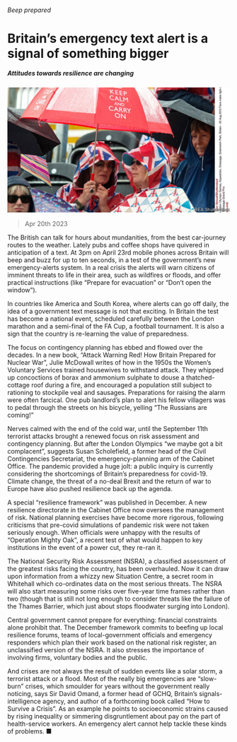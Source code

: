 ###### Beep prepared

# Britain’s emergency text alert is a signal of something bigger 

##### Attitudes towards resilience are changing 

![image](images/20230422_BRP004.jpg) 

> Apr 20th 2023 

The British can talk for hours about mundanities, from the best car-journey routes to the weather. Lately pubs and coffee shops have quivered in anticipation of a text. At 3pm on April 23rd mobile phones across Britain will beep and buzz for up to ten seconds, in a test of the government’s new emergency-alerts system. In a real crisis the alerts will warn citizens of imminent threats to life in their area, such as wildfires or floods, and offer practical instructions (like “Prepare for evacuation” or “Don’t open the window”). 

In countries like America and South Korea, where alerts can go off daily, the idea of a government text message is not that exciting. In Britain the test has become a national event, scheduled carefully between the London marathon and a semi-final of the FA Cup, a football tournament. It is also a sign that the country is re-learning the value of preparedness.

The focus on contingency planning has ebbed and flowed over the decades. In a new book, “Attack Warning Red! How Britain Prepared for Nuclear War”, Julie McDowall writes of how in the 1950s the Women’s Voluntary Services trained housewives to withstand attack. They whipped up concoctions of borax and ammonium sulphate to douse a thatched-cottage roof during a fire, and encouraged a population still subject to rationing to stockpile veal and sausages. Preparations for raising the alarm were often farcical. One pub landlord’s plan to alert his fellow villagers was to pedal through the streets on his bicycle, yelling “The Russians are coming!”

Nerves calmed with the end of the cold war, until the September 11th terrorist attacks brought a renewed focus on risk assessment and contingency planning. But after the London Olympics “we maybe got a bit complacent”, suggests Susan Scholefield, a former head of the Civil Contingencies Secretariat, the emergency-planning arm of the Cabinet Office. The pandemic provided a huge jolt: a public inquiry is currently considering the shortcomings of Britain’s preparedness for covid-19. Climate change, the threat of a no-deal Brexit and the return of war to Europe have also pushed resilience back up the agenda.

A special “resilience framework” was published in December. A new resilience directorate in the Cabinet Office now oversees the management of risk. National planning exercises have become more rigorous, following criticisms that pre-covid simulations of pandemic risk were not taken seriously enough. When officials were unhappy with the results of “Operation Mighty Oak”, a recent test of what would happen to key institutions in the event of a power cut, they re-ran it. 

The National Security Risk Assessment (NSRA), a classified assessment of the greatest risks facing the country, has been overhauled. Now it can draw upon information from a whizzy new Situation Centre, a secret room in Whitehall which co-ordinates data on the most serious threats. The NSRA will also start measuring some risks over five-year time frames rather than two (though that is still not long enough to consider threats like the failure of the Thames Barrier, which just about stops floodwater surging into London).

Central government cannot prepare for everything: financial constraints alone prohibit that. The December framework commits to beefing up local resilience forums, teams of local-government officials and emergency responders which plan their work based on the national risk register, an unclassified version of the NSRA. It also stresses the importance of involving firms, voluntary bodies and the public.

And crises are not always the result of sudden events like a solar storm, a terrorist attack or a flood. Most of the really big emergencies are “slow-burn” crises, which smoulder for years without the government really noticing, says Sir David Omand, a former head of GCHQ, Britain’s signals-intelligence agency, and author of a forthcoming book called “How to Survive a Crisis”. As an example he points to socioeconomic strains caused by rising inequality or simmering disgruntlement about pay on the part of health-service workers. An emergency alert cannot help tackle these kinds of problems. ■


